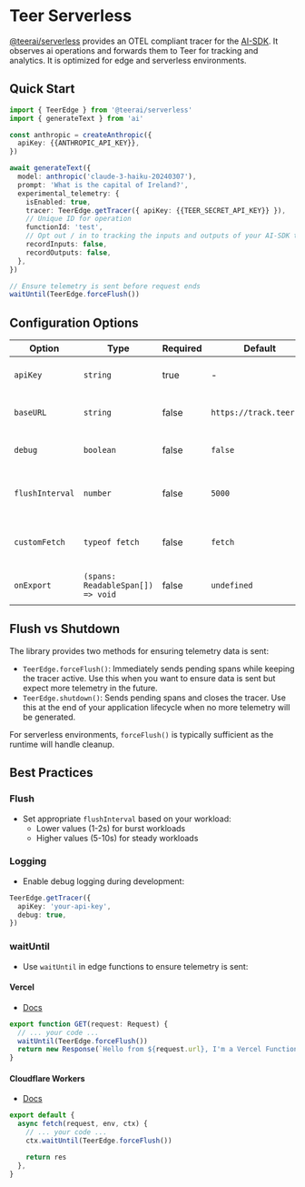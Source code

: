 # Teer Serverless

[@teerai/serverless](https://www.npmjs.com/package/@teerai/serverless) provides an OTEL compliant tracer for the [AI-SDK](https://www.npmjs.com/package/ai). It observes ai operations and forwards them to Teer for tracking and analytics. It is optimized for edge and serverless environments.

## Quick Start

```typescript
import { TeerEdge } from '@teerai/serverless'
import { generateText } from 'ai'

const anthropic = createAnthropic({
  apiKey: {{ANTHROPIC_API_KEY}},
})

await generateText({
  model: anthropic('claude-3-haiku-20240307'),
  prompt: 'What is the capital of Ireland?',
  experimental_telemetry: {
    isEnabled: true,
    tracer: TeerEdge.getTracer({ apiKey: {{TEER_SECRET_API_KEY}} }),
    // Unique ID for operation
    functionId: 'test',
    // Opt out / in to tracking the inputs and outputs of your AI-SDK traces
    recordInputs: false,
    recordOutputs: false,
  },
})

// Ensure telemetry is sent before request ends
waitUntil(TeerEdge.forceFlush())
```

## Configuration Options

| Option          | Type                              | Required | Default                 | Description                                          |
| --------------- | --------------------------------- | -------- | ----------------------- | ---------------------------------------------------- |
| `apiKey`        | `string`                          | true     | -                       | Authentication key for Teer backend                  |
| `baseURL`       | `string`                          | false    | `https://track.teer.ai` | Custom endpoint for telemetry data                   |
| `debug`         | `boolean`                         | false    | `false`                 | Enables detailed debug logging                       |
| `flushInterval` | `number`                          | false    | `5000`                  | Milliseconds between automatic flush attempts        |
| `customFetch`   | `typeof fetch`                    | false    | `fetch`                 | Custom fetch implementation for special environments |
| `onExport`      | `(spans: ReadableSpan[]) => void` | false    | `undefined`             | Hook called before spans are exported                |

## Flush vs Shutdown

The library provides two methods for ensuring telemetry data is sent:

- `TeerEdge.forceFlush()`: Immediately sends pending spans while keeping the tracer active. Use this when you want to ensure data is sent but expect more telemetry in the future.
- `TeerEdge.shutdown()`: Sends pending spans and closes the tracer. Use this at the end of your application lifecycle when no more telemetry will be generated.

For serverless environments, `forceFlush()` is typically sufficient as the runtime will handle cleanup.

## Best Practices

### Flush

- Set appropriate `flushInterval` based on your workload:
  - Lower values (1-2s) for burst workloads
  - Higher values (5-10s) for steady workloads

### Logging

- Enable debug logging during development:

```typescript
TeerEdge.getTracer({
  apiKey: 'your-api-key',
  debug: true,
})
```

### waitUntil

- Use `waitUntil` in edge functions to ensure telemetry is sent:

#### Vercel

- [Docs](https://vercel.com/docs/functions/functions-api-reference/vercel-functions-package#waituntil)

```typescript
export function GET(request: Request) {
  // ... your code ...
  waitUntil(TeerEdge.forceFlush())
  return new Response(`Hello from ${request.url}, I'm a Vercel Function!`)
}
```

#### Cloudflare Workers

- [Docs](https://developers.cloudflare.com/workers/runtime-apis/context/#waituntil)

```typescript
export default {
  async fetch(request, env, ctx) {
    // ... your code ...
    ctx.waitUntil(TeerEdge.forceFlush())

    return res
  },
}
```

